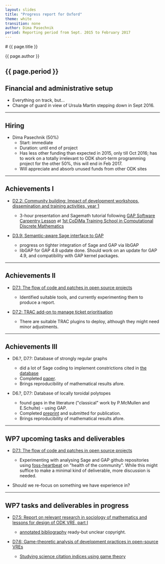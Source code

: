 ```yaml
---
layout: slides
title: "Progress report for Oxford"
theme: white
transition: none
author: Dima Pasechnik
period: Reporting period from Sept. 2015 to February 2017
---
```


<section data-markdown data-separator="^---\n" data-separator-vertical="^--\n">
# {{ page.title }}

{{ page.author }}


{{ page.period }}
---

## Financial and administrative setup

- Everything on track, but... 
- Change of guard in view of Ursula Martin stepping down in Sept 2016.

---
## Hiring

-   Dima Pasechnik (50%)
    - Start: immediate
    - Duration: until end of project
    - Has less other funding than expected in 2015, only till Oct 2016;
      has to work on a totally irrelevant to ODK short-term programming
      project for the other 50%, this will end in Feb 2017.
    - Will appreciate and absorb unused funds from other ODK sites

---
## Achievements I

-   [D2.2: Community building: Impact of development workshops, dissemination and training activities, year 1](https://github.com/OpenDreamKit/OpenDreamKit/issues/42)
    -   3-hour presentation and Sagemath tutorial following
        [GAP Software Carpentry Lesson](http://alex-konovalov.github.io/gap-lesson/) at
        [1st CoDiMa Training School in Computational Discrete Mathematics](http://www.codima.ac.uk/school2015/)

-   [D3.9: Semantic-aware Sage interface to GAP](https://github.com/OpenDreamKit/OpenDreamKit/issues/68)
    -   progress on tighter integration of Sage and GAP via libGAP
    -   libGAP for GAP 4.8 update done. Should work on an update for GAP 4.9, 
        and compatibility with GAP kernel packages.

---
## Achievements II

-   [D7.1: The flow of code and patches in open source projects](https://github.com/OpenDreamKit/OpenDreamKit/issues/148)
    - Identified suitable tools, and currently experimenting them to produce a report.

-   [D7.2: TRAC add-on to manage ticket prioritisation](https://github.com/OpenDreamKit/OpenDreamKit/issues/149)
    - There are suitable TRAC plugins to deploy, although they might need minor adjustments.

---
## Achievements III

-   D6.?, D7.?: Database of strongly regular graphs
    -   did a lot of Sage coding to implement constrictions cited in
        [the database](http://www.win.tue.nl/~aeb/graphs/srg/srgtab.html)
    -   Completed [paper](http://arxiv.org/abs/1601.00181).
    -   Brings reproducibility of mathematical results afore.

-   D6.?, D7.?: Database of locally toroidal polytopes
    -   found gaps in the literature ("classical" work by P.McMullen and E.Schulte) - using GAP.
    -   Completed [preprint](https://arxiv.org/abs/1603.01710) and submitted for publication.
    -   Brings reproducibility of mathematical results afore.

---
## WP7 upcoming tasks and deliverables

-   [D7.1: The flow of code and patches in open source projects](https://github.com/OpenDreamKit/OpenDreamKit/issues/148)
    - Experimenting with analysing Sage and GAP github repositories using [foss-heartbeat](https://github.com/sarahsharp/foss-heartbeat) on "health of the community". While this might suffice to make a minimal kind of deliverable, more discussion is needed. 

-   Should we re-focus on something we have experience in?

---
## WP7 tasks and deliverables in progress

-   [D7.5: Report on relevant research in sociology of mathematics and lessons for design of ODK VRE, part I](https://github.com/OpenDreamKit/OpenDreamKit/issues/148)
    - [annotated bibliography](https://github.com/dimpase/abib/raw/master/annotated_bibliography.pdf) ready-but unclear copyright.

-   [D7.6: Game-theoretic analysis of development practices in open-source VREs](https://github.com/OpenDreamKit/OpenDreamKit/issues/154)
    - [Studying science citation indices using game theory](http://dl.acm.org/citation.cfm?id=2936934)

</section>
